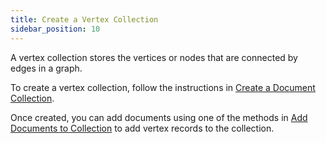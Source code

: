 ```yaml
---
title: Create a Vertex Collection
sidebar_position: 10
---
```


A vertex collection stores the vertices or nodes that are connected by edges in a graph.

To create a vertex collection, follow the instructions in [Create a Document Collection](../../collections/types-collections/documents/create-document-store).

Once created, you can add documents using one of the methods in [Add Documents to Collection](../../collections/types-collections/documents/add-document) to add vertex records to the collection.
